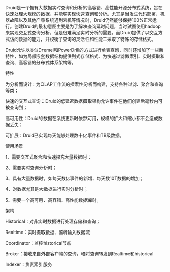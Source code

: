 Druid是一个拥有大数据实时查询和分析的高容错、高性能开源分布式系统，旨在快速处理大规模的数据，并能够实现快速查询和分析。尤其是当发生代码部署、机器故障以及其他产品系统遇到宕机等情况时，Druid仍然能够保持100%正常运行。创建Druid的最初意图主要是为了解决查询延时问题，当时试图使用hadoop来实现交互式查询分析，但是很难满足实时分析的需要。而Druid提供了以交互方式访问数据的能力，并权衡了查询的灵活性和性能二采取了特殊的存储格式。

  


Druid允许以类似Dremel和PowerDrill的方式进行单表查询，同时还增加了一些新特性，如为局部嵌套数据结构提供列式存储格式、为快速过滤做索引、实时摄取和查询、高容错的分布式体系架构等。

  


特性

为分析而设计：为OLAP工作流的探索性分析而构建，支持各种过滤、聚合和查询等类；

快速的交互式查询：Druid的低延迟数据摄取架构允许事件在他们创建后毫秒内可被查询到；

高可用性：Druid的数据在系统更新时依然可用，规模的扩大和缩小都不会造成数据丢失；

可扩展：Druid已实现每天能够处理数十亿事件和TB级数据。

  


使用场景

1、需要交互式聚合和快速探究大量数据时；

2、需要实时查询分析时；

3、具有大量数据时，如每天数亿事件的新增、每天数10T数据的增加；

4、对数据尤其是大数据进行实时分析时；

5、需要一个高可用、高容错、高性能数据库时。

  


架构

Historical：对非实时数据进行处理存储和查询；

Realtime：实时摄取数据、监听输入数据流

Coordinator：监控historical节点

Broker：接收来自外部客户端的查询，和将查询转发到Realtime和historical

Indexer：负责索引服务

